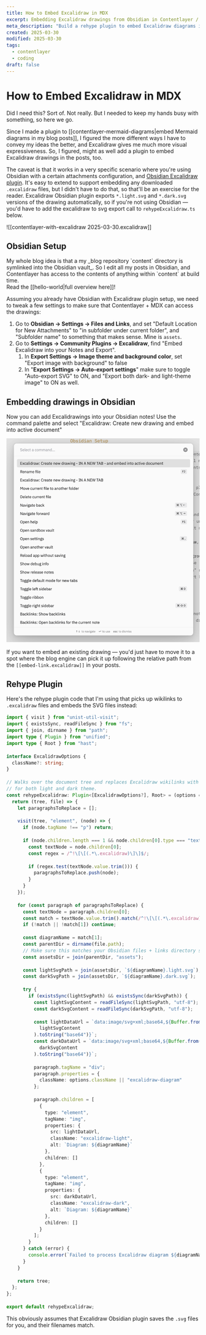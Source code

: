 ```yaml
---
title: How to Embed Excalidraw in MDX
excerpt: Embedding Excalidraw drawings from Obsidian in Contentlayer / MDX.
meta_description: "Build a rehype plugin to embed Excalidraw diagrams in MDX blog posts. Complete guide for Obsidian + Contentlayer setup with code examples."
created: 2025-03-30
modified: 2025-03-30
tags:
  - contentlayer
  - coding
draft: false
---
```


# How to Embed Excalidraw in MDX

Did I need this? Sort of. Not really. But I needed to keep my hands busy with something, so here we go.

Since I made a plugin to [[contentlayer-mermaid-diagrams|embed Mermaid diagrams in my blog posts]], I figured the more different ways I have to convey my ideas the better, and Excalidraw gives me much more visual expressiveness. So, I figured, might as well add a plugin to embed Excalidraw drawings in the posts, too. 

The caveat is that it works in a very specific scenario where you're using Obsidian with a certain attachments configuration, and [Obsidian Excalidraw plugin](https://github.com/zsviczian/obsidian-excalidraw-plugin). It's easy to extend to support embedding any downloaded `.excalidraw` files, but I didn't have to do that, so that'll be an exercise for the reader. Excalidraw Obsidian plugin exports `*.light.svg` and `*.dark.svg` versions of the drawing automatically, so if you're not using Obsidian — you'd have to add the excalidraw to svg export call to `rehypeExcalidraw.ts` below.
 

![[contentlayer-with-excalidraw 2025-03-30.excalidraw]]


## Obsidian Setup

<WithAside>
My whole blog idea is that a my _blog repository `content` directory is symlinked into the Obsidian vault_. So I edit all my posts in Obsidian, and Contentlayer has access to the contents of anything within `content` at build time.
<Aside>
Read the [[hello-world|full overview here]]!
</Aside>
</WithAside>

Assuming you already have Obsidian with Excalidraw plugin setup, we need to tweak a few settings to make sure that Contentlayer + MDX can access the drawings:

1. Go to **Obsidian → Settings → Files and Links**, and set "Default Location for New Attachments" to "in subfolder under current folder", and "Subfolder name" to something that makes sense. Mine is `assets`.
2. Go to **Settings → Community Plugins → Excalidraw**, find "Embed Excalidraw into your Notes and Export".
    1. In **Export Settings → Image theme and background color**, set "Export image with background" to false
    2. In "**Export Settings → Auto-export settings**" make sure to toggle "Auto-export SVG" to ON, and "Export both dark- and light-theme image" to ON as well.

## Embedding drawings in Obsidian

Now you can add Excalidrawings into your Obsidian notes! Use the command palette and select "Excalidraw: Create new drawing and embed into active document"

![Command palette](contentlayer-with-excalidraw/command-palette.png)

If you want to embed an existing drawing — you'd just have to move it to a spot where the blog engine can pick it up following the relative path from the `[[embed-link.excalidraw]]` in your posts.

## Rehype Plugin

Here's the rehype plugin code that I'm using that picks up wikilinks to `.excalidraw` files and embeds the SVG files instead:

```ts
import { visit } from "unist-util-visit";
import { existsSync, readFileSync } from "fs";
import { join, dirname } from "path";
import type { Plugin } from "unified";
import type { Root } from "hast";

interface ExcalidrawOptions {
  className?: string;
}

// Walks over the document tree and replaces Excalidraw wikilinks with inline SVG images
// for both light and dark theme.
const rehypeExcalidraw: Plugin<[ExcalidrawOptions?], Root> = (options = {}) => {
  return (tree, file) => {
    let paragraphsToReplace = [];

    visit(tree, "element", (node) => {
      if (node.tagName !== "p") return;

      if (node.children.length === 1 && node.children[0].type === "text") {
        const textNode = node.children[0];
        const regex = /^!\[\[(.*\.excalidraw)\]\]$/;
        
        if (regex.test(textNode.value.trim())) {
          paragraphsToReplace.push(node);
        }
      }
    });
    
    for (const paragraph of paragraphsToReplace) {
      const textNode = paragraph.children[0];
      const match = textNode.value.trim().match(/^!\[\[(.*\.excalidraw)\]\]$/);
      if (!match || !match[1]) continue;

      const diagramName = match[1];
      const parentDir = dirname(file.path);
      // Make sure this matches your Obsidian files + links directory settings
      const assetsDir = join(parentDir, "assets");
      
      const lightSvgPath = join(assetsDir, `${diagramName}.light.svg`);
      const darkSvgPath = join(assetsDir, `${diagramName}.dark.svg`);
      
      try {
        if (existsSync(lightSvgPath) && existsSync(darkSvgPath)) {
          const lightSvgContent = readFileSync(lightSvgPath, "utf-8");
          const darkSvgContent = readFileSync(darkSvgPath, "utf-8");
          
          const lightDataUrl = `data:image/svg+xml;base64,${Buffer.from(
            lightSvgContent
          ).toString("base64")}`;
          const darkDataUrl = `data:image/svg+xml;base64,${Buffer.from(
            darkSvgContent
          ).toString("base64")}`;

          paragraph.tagName = "div";
          paragraph.properties = {
            className: options.className || "excalidraw-diagram"
          };
          
          paragraph.children = [
            {
              type: "element",
              tagName: "img",
              properties: {
                src: lightDataUrl,
                className: "excalidraw-light",
                alt: `Diagram: ${diagramName}`
              },
              children: []
            },
            {
              type: "element",
              tagName: "img",
              properties: {
                src: darkDataUrl,
                className: "excalidraw-dark",
                alt: `Diagram: ${diagramName}`
              },
              children: []
            }
          ];
        }
      } catch (error) {
        console.error(`Failed to process Excalidraw diagram ${diagramName}:`, error);
      }
    }

    return tree;
  };
};

export default rehypeExcalidraw;

```


This obviously assumes that Excalidraw Obsidian plugin saves the `.svg` files for you, and their filenames match.

